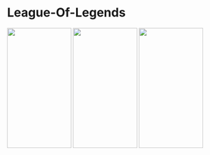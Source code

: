 # League-Of-Legends
<img src="https://user-images.githubusercontent.com/56115673/136078520-9838eb88-933d-4430-a0ee-bf3886026786.png" width="150" height="280">  <img src="https://user-images.githubusercontent.com/56115673/136078507-97fc7c54-36bf-4b22-b8e8-ed166e03abbc.png" width="150" height="280">  <img src="https://user-images.githubusercontent.com/56115673/136078524-2834ffa8-1053-4670-bd2b-2038a2e4b259.png" width="150" height="280">
